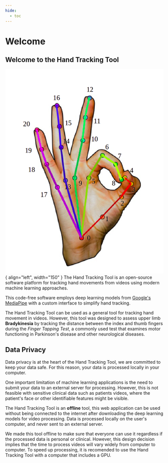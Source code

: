 ```yaml
---
hide:
  - toc
---
```


# Welcome 

## Welcome to the **Hand Tracking Tool**


![Hand Landmarks](114002639-acf37300-987a-11eb-9f98-81fea72d9792.png){ align="left", width="150" }
The Hand Tracking Tool is an open-source software platform for tracking hand movements from videos using modern machine learning approaches. 

This code-free software employs deep learning models from [Google's MediaPipe](https://google.github.io/mediapipe/solutions/hands.html) with a custom interface to simplify hand tracking. 


The Hand Tracking Tool can be used as a general tool for tracking hand movement in videos. However, this tool was designed to assess upper limb **Bradykinesia** by tracking the distance between the index and thumb fingers during the *Finger Tapping Test*, a commonly used test that examines motor functioning in Parkinson's disease and other neurological diseases. 

## Data Privacy

Data privacy is at the heart of the Hand Tracking Tool, we are  committed to keep your data safe. For this reason, your data is processed locally in your computer. 

One important limitation of machine learning applications is the need to submit your data to an external server for processing. However, this is not feasible with sensitive clinical data such as patients videos, where the patient's face or other identifiable features might be visible.

The Hand Tracking Tool is an **offline** tool, this web application can be used without being connected to the internet after downloading the deep learning models for video processing. Data is processed locally on the user's computer, and never sent to an external server. 

We made this tool offline to make sure that everyone can use it regardless if the processed data is personal or clinical. However, this design decision implies that the time to process videos will vary widely from computer to computer. To speed up processing, it is recomended to use the Hand Tracking Tool with a computer that includes a GPU. 

